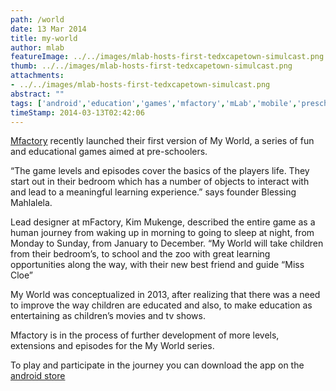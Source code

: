 ```yaml
---
path: /world
date: 13 Mar 2014
title: my-world
author: mlab
featureImage: ../../images/mlab-hosts-first-tedxcapetown-simulcast.png
thumb: ../../images/mlab-hosts-first-tedxcapetown-simulcast.png
attachments: 
- ../../images/mlab-hosts-first-tedxcapetown-simulcast.png
abstract: ""
tags: ['android','education','games','mfactory','mLab','mobile','preschool','tablet education']
timeStamp: 2014-03-13T02:42:06
---
```


[Mfactory](http:&#x2F;&#x2F;mfactory.mobi) recently launched their first version of My World, a series of fun and educational games aimed at pre-schoolers.

“The game levels and episodes cover the basics of the players life. They start out in their bedroom which has a number of objects to interact with and lead to a meaningful learning experience.” says founder Blessing Mahlalela.

Lead designer at mFactory, Kim Mukenge, described the entire game as a human journey from waking up in morning to going to sleep at night, from Monday to Sunday, from January to December. “My World will take children from their bedroom’s, to school and the zoo with great learning opportunities along the way, with their new best friend and guide “Miss Cloe”

My World was conceptualized in 2013, after realizing that there was a need to improve the way children are educated and also, to make education as entertaining as children’s movies and tv shows.

Mfactory is in the process of further development of more levels, extensions and episodes for the My World series.

To play and participate in the journey you can download the app on the [android store](https:&#x2F;&#x2F;play.google.com&#x2F;store&#x2F;apps&#x2F;details?id&#x3D;mobi.mfactory.myworld&amp;hl&#x3D;en_GB)


